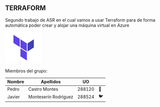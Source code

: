 ## TERRAFORM
Segundo trabajo de ASR en el cual vamos a usar Terraform para de forma automática poder crear y alojar una máquina virtual en Azure  

<img src="terraform.png" alt="Texto Alternativo" width="120" height="100">

Miembros del grupo:

| Nombre   | Apellidos | UO | |
|----------|-----------------|---------|--|
| Pedro | Castro Montes | 288120 |🐧|
| Javier | Monteserín Rodríguez | 288524 |🐦|

